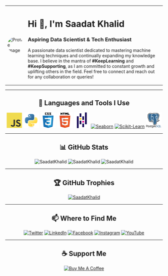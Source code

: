 <div align="center">
  <table>
    <tr>
      <td>
        <img src="https://scontent-bos5-1.xx.fbcdn.net/v/t39.30808-6/415531361_7026612350753685_6377074449681565027_n.jpg?_nc_cat=111&ccb=1-7&_nc_sid=f727a1&_nc_eui2=AeH64YPJk0FpGlC98r8y3c3tCnM4vtbOsFcKczi-1s6wV93Lq1_TYt3FgyWjIVigLKxmz7hTriWtadrkv-Qm1PrF&_nc_ohc=X628mwduXZIQ7kNvgGm0Dzl&_nc_zt=23&_nc_ht=scontent-bos5-1.xx&_nc_gid=AUf29krWUXDtde2EcJPXhCc&oh=00_AYCZwRM7yp3KjZCDKgpp2R0610IEgEK_PYFEKqGz1awqhw&oe=6774E5E2" alt="Profile Image" width="1000" style="border-radius: 50%;">
      </td>
      <td>
        <h1>Hi 👋, I'm Saadat Khalid</h1>
        <h3>Aspiring Data Scientist & Tech Enthusiast</h3>
        <p>A passionate data scientist dedicated to mastering machine learning techniques and continually expanding my knowledge base. I believe in the mantra of <b>#KeepLearning</b> and <b>#KeepSupporting</b>, as I am committed to constant growth and uplifting others in the field. Feel free to connect and reach out for any collaboration or queries!</p>
      </td>
    </tr>
  </table>
</div>

---

<h2 align="center">🚀 Languages and Tools I Use</h2>
<p align="center">
  <a href="https://www.javascript.com/" target="_blank"><img src="https://raw.githubusercontent.com/devicons/devicon/master/icons/javascript/javascript-original.svg" alt="JavaScript" width="50"/></a>
  <a href="https://www.python.org/" target="_blank"><img src="https://raw.githubusercontent.com/devicons/devicon/master/icons/python/python-original.svg" alt="Python" width="50"/></a>
  <a href="https://developer.mozilla.org/en-US/docs/Web/CSS" target="_blank"><img src="https://raw.githubusercontent.com/devicons/devicon/master/icons/css3/css3-original-wordmark.svg" alt="CSS3" width="50"/></a>
  <a href="https://developer.mozilla.org/en-US/docs/Web/HTML" target="_blank"><img src="https://raw.githubusercontent.com/devicons/devicon/master/icons/html5/html5-original-wordmark.svg" alt="HTML5" width="50"/></a>
  <a href="https://pandas.pydata.org/" target="_blank"><img src="https://raw.githubusercontent.com/devicons/devicon/2ae2a900d2f041da66e950e4d48052658d850630/icons/pandas/pandas-original.svg" alt="Pandas" width="50"/></a>
  <a href="https://seaborn.pydata.org/" target="_blank"><img src="https://seaborn.pydata.org/_images/logo-mark-lightbg.svg" alt="Seaborn" width="50"/></a>
  <a href="https://scikit-learn.org/" target="_blank"><img src="https://upload.wikimedia.org/wikipedia/commons/0/05/Scikit_learn_logo_small.svg" alt="Scikit-Learn" width="50"/></a>
  <a href="https://www.postgresql.org/" target="_blank"><img src="https://raw.githubusercontent.com/devicons/devicon/master/icons/postgresql/postgresql-original-wordmark.svg" alt="PostgreSQL" width="50"/></a>
</p>

---

<h2 align="center">📊 GitHub Stats</h2>
<p align="center">
  <img src="https://github-readme-stats.vercel.app/api?username=SaadatKhalid&show_icons=true&locale=en" alt="SaadatKhalid" />
  <img src="https://github-readme-streak-stats.herokuapp.com/?user=SaadatKhalid&" alt="SaadatKhalid" />
  <img src="https://github-readme-stats.vercel.app/api/top-langs?username=SaadatKhalid&show_icons=true&locale=en&layout=compact" alt="SaadatKhalid" />
</p>

---

<h2 align="center">🏆 GitHub Trophies</h2>
<p align="center">
  <a href="https://github.com/ryo-ma/github-profile-trophy">
    <img src="https://github-profile-trophy.vercel.app/?username=SaadatKhalid" alt="SaadatKhalid" />
  </a>
</p>

---

<h2 align="center">📫 Where to Find Me</h2>
<p align="center">
  <a href="https://twitter.com/saadat_96" target="_blank"><img src="https://img.shields.io/badge/Twitter-%231DA1F2.svg?style=for-the-badge&logo=Twitter&logoColor=white" alt="Twitter" /></a>
  <a href="https://www.linkedin.com/in/saadatawan" target="_blank"><img src="https://img.shields.io/badge/LinkedIn-%230077B5.svg?style=for-the-badge&logo=linkedin&logoColor=white" alt="LinkedIn" /></a>
  <a href="https://www.facebook.com/Saadat.Khalid.Awan" target="_blank"><img src="https://img.shields.io/badge/Facebook-%231877F2.svg?style=for-the-badge&logo=facebook&logoColor=white" alt="Facebook" /></a>
  <a href="https://www.instagram.com/saadii_awan66" target="_blank"><img src="https://img.shields.io/badge/Instagram-%23E4405F.svg?style=for-the-badge&logo=instagram&logoColor=white" alt="Instagram" /></a>
  <a href="https://www.youtube.com/@saadatkhalidawan" target="_blank"><img src="https://img.shields.io/badge/YouTube-%23FF0000.svg?style=for-the-badge&logo=YouTube&logoColor=white" alt="YouTube" /></a>
</p>

---

<h2 align="center">☕️ Support Me</h2>
<p align="center">
  <a href="https://www.buymeacoffee.com/buymeacoffee.com/saadatkhalid" target="_blank"><img src="https://cdn.buymeacoffee.com/buttons/v2/default-yellow.png" width="200" alt="Buy Me A Coffee" /></a>
</p>

